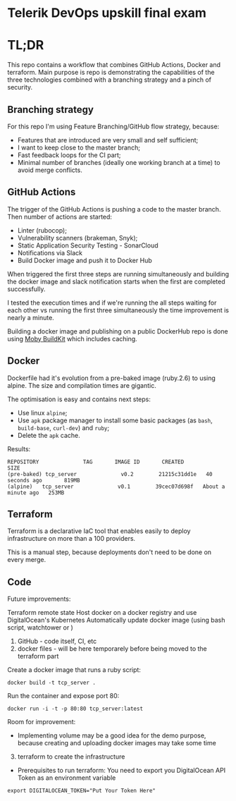 # Telerik DevOps upskill final exam

# TL;DR

This repo contains a workflow that combines GitHub Actions, Docker and terraform. Main purpose is repo is demonstrating the capabilities of the three technologies combined with a branching strategy and a pinch of security.

## Branching strategy
For this repo I'm using Feature Branching/GitHub flow strategy, because:
* Features that are introduced are very small and self sufficient;
* I want to keep close to the master branch;
* Fast feedback loops for the CI part;
* Minimal number of branches (ideally one working branch at a time) to avoid merge conflicts.

## GitHub Actions

The trigger of the GitHub Actions is pushing a code to the master branch. Then number of actions are started:
* Linter (rubocop);
* Vulnerability scanners (brakeman, Snyk);
* Static Application Security Testing - SonarCloud
* Notifications via Slack
* Build Docker image and push it to Docker Hub

When triggered the first three steps are running simultaneously and building the docker image and slack notification starts when the first are completed successfully.

I tested the execution times and if we're running the all steps waiting for each other vs running the first three simultaneously the time improvement is nearly a minute.

Building a docker image and publishing on a public DockerHub repo is done using [Moby BuildKit](https://github.com/moby/buildkit) which includes caching.

## Docker

Dockerfile had it's evolution from a pre-baked image (ruby.2.6) to using alpine. The size and compilation times are gigantic.

The optimisation is easy and contains next steps:
* Use linux `alpine`;
* Use `apk` package manager to install some basic packages (as `bash`, `build-base`, `curl-dev`) and `ruby`;
* Delete the `apk` cache.

Results:
```
REPOSITORY              TAG       IMAGE ID       CREATED              SIZE
(pre-baked) tcp_server              v0.2        21215c31dd1e   40 seconds ago       819MB
(alpine)   tcp_server              v0.1        39cec07d698f   About a minute ago   253MB
```

## Terraform
Terraform is a declarative IaC tool that enables easily to deploy infrastructure on more than a 100 providers.

This is a manual step, because deployments don't need to be done on every merge.


## Code


Future improvements:

Terraform remote state
Host docker on a docker registry and use DigitalOcean's Kubernetes
Automatically update docker image (using bash script, watchtower or )

1. GitHub - code itself, CI, etc
2. docker files - will be here temporarely before being moved to the terraform part

Create a docker image that runs a ruby script:
```
docker build -t tcp_server .
```

Run the container and expose port 80:
```
docker run -i -t -p 80:80 tcp_server:latest
```
Room for improvement:
* Implementing volume may be a good idea for the demo purpose, because creating and uploading docker images may take some time

3. terraform to create the infrastructure
* Prerequisites to run terraform:
You need to export you DigitalOcean API Token as an environment variable
```
export DIGITALOCEAN_TOKEN="Put Your Token Here"
```